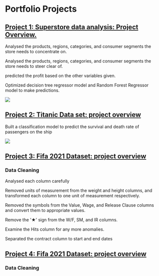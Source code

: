 # Portfolio Projects

## [Project 1: Superstore data analysis: Project Overview.](https://github.com/Doosuur/Superstore-dataset)

Analysed the products, regions, categories, and consumer segments the store needs to concentrate on.

Analysed the products, regions, categories, and consumer segments the store needs to steer clear of.

predicted the profit based on the other variables given.

Optimized decision tree regressor model and Random Forest Regressor model to make predictions.

![](https://github.com/Doosuur/Doosuur_portfolio/blob/main/images/superstore.png)




## [Project 2: Titanic Data set: project overview](https://github.com/Doosuur/Titanic-dataset)

Built a classification model to predict the survival and death rate of passengers on the ship

![](https://github.com/Doosuur/Doosuur_portfolio/blob/main/images/Screenshot%20(177).png)


## [Project 3: Fifa 2021 Dataset: project overview](https://github.com/Doosuur/Fifa-2021-Dataset)

### Data Cleaning

Analysed each column carefully

Removed units of measurement from the weight and height columns, and transformed each column to one unit of measurement respectively.

Removed the symbols from the Value, Wage, and Release Clause columns and convert them to appropriate values.

Remove the '★' sign from the W/F, SM, and IR columns.

Examine the Hits column for any more anomalies.

Separated the contract column to start and end dates


## [Project 4: Fifa 2021 Dataset: project overview](https://github.com/Doosuur/Amazon-Data-Science-Books-Dataset)

### Data Cleaning

